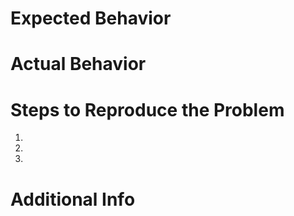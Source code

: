 # Expected Behavior


# Actual Behavior


# Steps to Reproduce the Problem

  1.
  2.
  3.

# Additional Info

